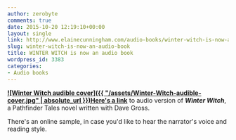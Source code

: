 ```yaml
---
author: zerobyte
comments: true
date: 2015-10-20 12:19:10+00:00
layout: single
link: http://www.elainecunningham.com/audio-books/winter-witch-is-now-an-audio-book/
slug: winter-witch-is-now-an-audio-book
title: WINTER WITCH is now an audio book
wordpress_id: 3383
categories:
- Audio books
---
```


**[![Winter Witch audible cover]({{ "/assets/Winter-Witch-audible-cover.jpg" | absolute_url }})Here's a link](http://www.amazon.com/Winter-Witch/dp/B013ET2NX0/ref=sr_1_1_twi_audd_1?ie=UTF8&qid=1445343076&sr=8-1&keywords=Winter+Witch%2C+audible)** to audio version of **_Winter Witch_**, a Pathfinder Tales novel written with Dave Gross.

There's an online sample, in case you'd like to hear the narrator's voice and reading style.
